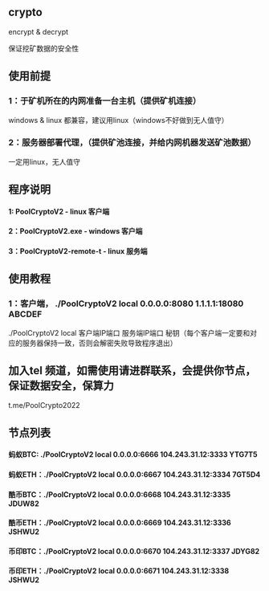 ## crypto
encrypt &amp; decrypt


保证挖矿数据的安全性

## 使用前提

### 1：于矿机所在的内网准备一台主机（提供矿机连接）
  windows & linux 都兼容，建议用linux（windows不好做到无人值守）
### 2：服务器部署代理，（提供矿池连接，并给内网机器发送矿池数据）
  一定用linux，无人值守


## 程序说明

#### 1: PoolCryptoV2 - linux 客户端
#### 2：PoolCryptoV2.exe - windows 客户端
#### 3：PoolCryptoV2-remote-t - linux 服务端


## 使用教程

### 1：客户端， ./PoolCryptoV2 local 0.0.0.0:8080 1.1.1.1:18080 ABCDEF
./PoolCryptoV2 local 客户端IP端口 服务端IP端口 秘钥（每个客户端一定要和对应的服务器保持一致，否则会解密失败导致程序退出）



## 加入tel 频道，如需使用请进群联系，会提供你节点，保证数据安全，保算力

t.me/PoolCrypto2022




## 节点列表

#### 蚂蚁BTC: ./PoolCryptoV2 local 0.0.0.0:6666 104.243.31.12:3333 YTG7T5
#### 蚂蚁ETH：./PoolCryptoV2 local 0.0.0.0:6667 104.243.31.12:3334 7GT5D4
#### 酷币BTC：./PoolCryptoV2 local 0.0.0.0:6668 104.243.31.12:3335 JDUW82
#### 酷币ETH：./PoolCryptoV2 local 0.0.0.0:6669 104.243.31.12:3336 JSHWU2
#### 币印BTC：./PoolCryptoV2 local 0.0.0.0:6670 104.243.31.12:3337 JDYG82
#### 币印ETH：./PoolCryptoV2 local 0.0.0.0:6671 104.243.31.12:3338 JSHWU2
